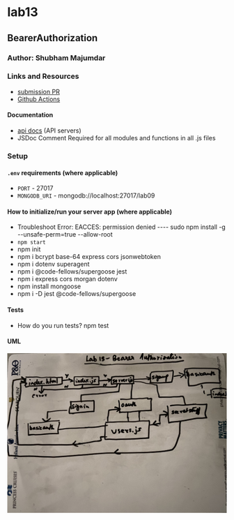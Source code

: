 # lab13

## BearerAuthorization

### Author: Shubham Majumdar

### Links and Resources
* [submission PR](https://github.com/401-advanced-javascript-Shubham/Lab-Authentication/pull/1)
* [Github Actions](https://github.com/401-advanced-javascript-Shubham/Lab-Authentication/actions)

#### Documentation
* [api docs](http://xyz.com/api-docs) (API servers)
* JSDoc Comment Required for all modules and functions in all .js files

### Setup
#### `.env` requirements (where applicable)
* `PORT` - 27017
* `MONGODB_URI` - mongodb://localhost:27017/lab09

#### How to initialize/run your server app (where applicable)
* Troubleshoot Error: EACCES: permission denied ---- sudo npm install -g --unsafe-perm=true --allow-root 
* `npm start`
* npm init
* npm i bcrypt base-64 express cors jsonwebtoken
* npm i dotenv superagent
* npm i @code-fellows/supergoose jest
* npm i express cors morgan dotenv
* npm install mongoose
* npm i -D jest @code-fellows/supergoose

  
#### Tests
* How do you run tests?
npm test

#### UML
![UML Diagram](whiteboard.jpg)
